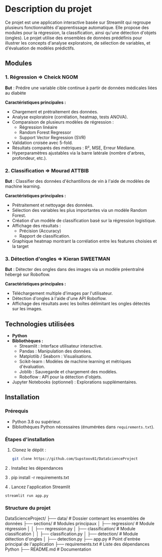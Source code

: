 # Description du projet
Ce projet est une application interactive basée sur Streamlit qui regroupe plusieurs fonctionnalités d'apprentissage automatique. Elle propose des modules pour la régression, la classification, ainsi qu'une détection d'objets (ongles). Le projet utilise des ensembles de données prédéfinis pour illustrer les concepts d'analyse exploratoire, de sélection de variables, et d'évaluation de modèles prédictifs.

## Modules

### 1. Régression => Cheick NGOM
**But** : Prédire une variable cible continue à partir de données médicales liées au diabète 

**Caractéristiques principales :**
- Chargement et prétraitement des données.
- Analyse exploratoire (corrélation, heatmap, tests ANOVA).
- Comparaison de plusieurs modèles de régression :
  - Régression linéaire
  - Random Forest Regressor
  - Support Vector Regression (SVR)
- Validation croisée avec 5-fold.
- Résultats comparés des métriques : R², MSE, Erreur Médiane.
- Hyperparamètres ajustables via la barre latérale (nombre d'arbres, profondeur, etc.).

### 2. Classification => Mourad ATTBIB
**But** : Classifier des données d'échantillons de vin à l'aide de modèles de machine learning.

**Caractéristiques principales :**
- Prétraitement et nettoyage des données.
- Sélection des variables les plus importantes via un modèle Random Forest.
- Création d'un modèle de classification basé sur la régression logistique.
- Affichage des résultats :
  - Précision (Accuracy)
  - Rapport de classification.
- Graphique heatmap montrant la corrélation entre les features choisies et la target

### 3. Détection d'ongles => Kieran SWEETMAN
**But** : Détecter des ongles dans des images via un modèle préentraîné hébergé sur Roboflow.

**Caractéristiques principales :**
- Téléchargement multiple d'images par l'utilisateur.
- Détection d'ongles à l'aide d'une API Roboflow.
- Affichage des résultats avec les boîtes délimitant les ongles détectés sur les images.

## Technologies utilisées
- **Python**
- **Bibliothèques :**
  - Streamlit : Interface utilisateur interactive.
  - Pandas : Manipulation des données.
  - Matplotlib / Seaborn : Visualisations.
  - Scikit-learn : Modèles de machine learning et métriques d'évaluation.
  - Joblib : Sauvegarde et chargement des modèles.
  - Roboflow : API pour la détection d'objets.
- Jupyter Notebooks (optionnel) : Explorations supplémentaires.

## Installation

### Prérequis
- Python 3.8 ou supérieur.
- Bibliothèques Python nécessaires (énumérées dans `requirements.txt`).

### Étapes d'installation
1. Clonez le dépôt :  
   ```bash
   git clone https://github.com/Supstoov81/DataScienceProject

 2 .  Installez les dépendances

 3 .  pip install -r requirements.txt

 4 .   Lancez l'application Streamlit 

    streamlit run app.py


### Structure du projet 
DataScienceProject/
├── data/                          # Dossier contenant les ensembles de données
├── sections/                      # Modules principaux
│   ├── regression/                # Module régression
│   │   ├── regression.py
│   ├── classification/            # Module classification
│   │   ├── classification.py
│   ├── detection/                 # Module détection d'ongles
│       ├── detection.py
├── app.py                         # Point d'entrée principal de l'application
├── requirements.txt               # Liste des dépendances Python
├── README.md                      # Documentation


